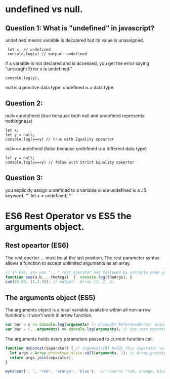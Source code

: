 # undefined vs null.

## Question 1: What is "undefined" in javascript?

undefined means variable is decalared but its value is unassigned.
```
 let x; // undefined
 console.log(x) // output: undefined
```

if a variable is not declared and is accessed, you get the error saying "uncaught Error x is undefined."
```
console.log(y);
```
null is a primitve data type.
undefined is a data type.

## Question 2:
null==undefined (true because both null and undefined represents nothingness)
```
let x;
let y = null;
console.log(x==y) // true with Equality opeartor
```
null===undefined (false because undefined is a different data type)

```
let y = null;
console.log(x===y) // false with Strict Equality opeartor
```

## Question 3:
you explicitly assign undefined to a variable since undefined is a JS keyword.
'''
let x = undefined;
'''

# ES6 Rest Operator vs ES5 the arguments object.

## Rest opeartor (ES6)
The rest opertor ... must be at the last position.
The rest parameter syntax allows a function to accept unlimited arguments as an array.
```javascript
// in ES6, you use "..." rest operator and followed by variable name you want.
function sum(a,b,...theArgs)  {  console.log(theArgs); } 
sum(10,20, [1,2,3]); // output:  Array [1, 2, 3]
```

## The arguments object (ES5)
The arguments object is a local variable available within all non-arrow functions. It won't work in arrow function.

```javascript
var bar = x => console.log(arguments) // Uncaught ReferenceError: arguments is not defined
var bar = (...arguments) => console.log(arguments); // use rest operator instead and create your own agruments variable.
```

 The arguments holds every parameters passed to current function call.
```javascript
function myConcat(separator) { // arguments[0] holds this seperator value.
  let args = Array.prototype.slice.call(arguments, 1); // Array.prototype.slice(start,end) returns a subarray from start index to end-1 index. (exclusive end index) 
  return args.join(separator);
}

myConcat(', ', 'red', 'orange', 'blue');  // returns "red, orange, blue" 
```


